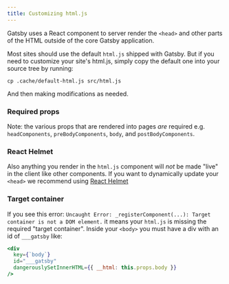 ```yaml
---
title: Customizing html.js
---
```


Gatsby uses a React component to server render the `<head>` and other parts of the HTML outside of the core Gatsby application.

Most sites should use the default `html.js` shipped with Gatsby. But if you need to customize your site's html.js, simply copy the default one into your source tree by running:

```shell
cp .cache/default-html.js src/html.js
```

And then making modifications as needed.

### Required props

Note: the various props that are rendered into pages *are* required e.g. `headComponents`,
`preBodyComponents`, `body`, and `postBodyComponents`.

### React Helmet

Also anything you render in the `html.js` component will *not* be made "live" in the client like other components. If you want to dynamically update your `<head>` we recommend using [React Helmet](https://www.gatsbyjs.org/packages/gatsby-plugin-react-helmet/)

### Target container

If you see this error: `Uncaught Error: _registerComponent(...): Target container is not a DOM element.` it means your `html.js` is missing the required "target container". Inside your `<body>` you must have a div with an id of `___gatsby` like:

```jsx
<div
  key={`body`}
  id="___gatsby"
  dangerouslySetInnerHTML={{ __html: this.props.body }}
/>
```
